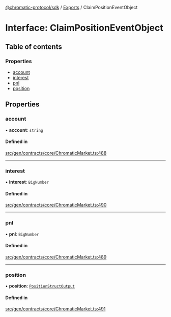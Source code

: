 [@chromatic-protocol/sdk](../README.md) / [Exports](../modules.md) / ClaimPositionEventObject

# Interface: ClaimPositionEventObject

## Table of contents

### Properties

- [account](ClaimPositionEventObject.md#account)
- [interest](ClaimPositionEventObject.md#interest)
- [pnl](ClaimPositionEventObject.md#pnl)
- [position](ClaimPositionEventObject.md#position)

## Properties

### account

• **account**: `string`

#### Defined in

[src/gen/contracts/core/ChromaticMarket.ts:488](https://github.com/chromatic-protocol/sdk/blob/30fc1f3/src/gen/contracts/core/ChromaticMarket.ts#L488)

___

### interest

• **interest**: `BigNumber`

#### Defined in

[src/gen/contracts/core/ChromaticMarket.ts:490](https://github.com/chromatic-protocol/sdk/blob/30fc1f3/src/gen/contracts/core/ChromaticMarket.ts#L490)

___

### pnl

• **pnl**: `BigNumber`

#### Defined in

[src/gen/contracts/core/ChromaticMarket.ts:489](https://github.com/chromatic-protocol/sdk/blob/30fc1f3/src/gen/contracts/core/ChromaticMarket.ts#L489)

___

### position

• **position**: [`PositionStructOutput`](../modules.md#positionstructoutput)

#### Defined in

[src/gen/contracts/core/ChromaticMarket.ts:491](https://github.com/chromatic-protocol/sdk/blob/30fc1f3/src/gen/contracts/core/ChromaticMarket.ts#L491)

